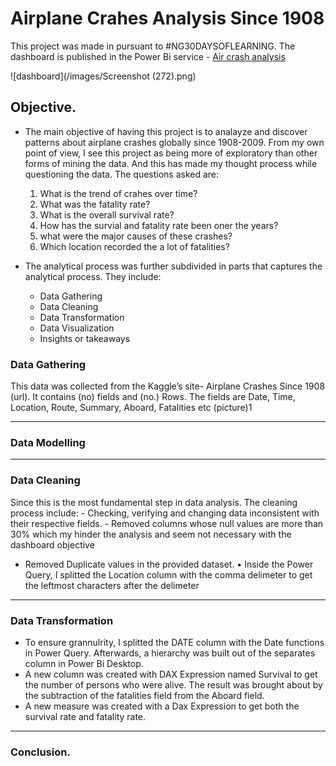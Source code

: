 # Airplane Crahes Analysis Since 1908
This project was made in pursuant to #NG30DAYSOFLEARNING.
The dashboard is published in the Power Bi service - [Air crash analysis](https://app.powerbi.com/groups/me/reports/099521ef-708e-4ff1-8183-a362b490dec6/ReportSection)

![dashboard](/images/Screenshot (272).png)

## Objective.
-   The main objective of having this project is to analayze and discover patterns about airplane crashes globally since 1908-2009. From my own point of view, I see this project as being more of exploratory than other forms of mining the data. And this has made my thought process while questioning the data. The questions asked are:
    1. What is the trend of crahes over time?
    2. What was the fatality rate?
    3. What is the overall survival rate?
    4. How has the survial and fatality rate been oner the years?
    5. what were the major causes of these crashes?
    6. Which location recorded the a lot of fatalities?

-   The  analytical process was further subdivided in parts that captures the analytical process. They include:
    -	Data Gathering
    -	Data Cleaning
    -	Data Transformation
    -	Data Visualization
    -	Insights or takeaways

### Data Gathering
This data was collected from the Kaggle’s site- Airplane Crashes Since 1908 (url). It contains (no) fields and (no.) Rows. The fields are Date, Time, Location, Route, Summary, Aboard, Fatalities etc (picture)1
************

### Data Modelling
**************

### Data Cleaning
Since this is the most fundamental step in data analysis. The cleaning process include:
    - Checking, verifying and changing data inconsistent with their respective fields.
    - Removed columns whose null values are more than 30% which my hinder the analysis and seem not necessary with the dashboard objective
- Removed Duplicate values in the provided dataset.
• Inside the Power Query, I splitted the Location column with the comma delimeter to get the leftmost characters after the delimeter

***************

### Data Transformation
-	To ensure grannulrity, I splitted the DATE column with the Date functions in Power Query. Afterwards, a hierarchy was built out of the separates column in Power Bi Desktop.
-	A new column was created with DAX Expression named Survival to get the number of persons who were alive. The result was brought about by the subtraction of the fatalities field from the Aboard field.
-	A new measure was created with a Dax Expression to get both the survival rate and fatality rate.

******************

### Conclusion.